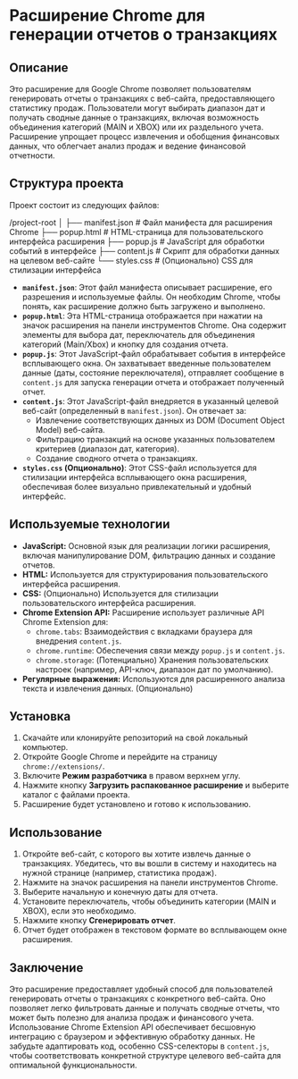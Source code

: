 # Расширение Chrome для генерации отчетов о транзакциях

## Описание

Это расширение для Google Chrome позволяет пользователям генерировать отчеты о транзакциях с веб-сайта, предоставляющего статистику продаж. Пользователи могут выбирать диапазон дат и получать сводные данные о транзакциях, включая возможность объединения категорий (MAIN и XBOX) или их раздельного учета. Расширение упрощает процесс извлечения и обобщения финансовых данных, что облегчает анализ продаж и ведение финансовой отчетности.

## Структура проекта

Проект состоит из следующих файлов:


/project-root │ ├── manifest.json # Файл манифеста для расширения Chrome ├── popup.html # HTML-страница для пользовательского интерфейса расширения ├── popup.js # JavaScript для обработки событий в интерфейсе ├── content.js # Скрипт для обработки данных на целевом веб-сайте └── styles.css # (Опционально) CSS для стилизации интерфейса
*   **`manifest.json`**: Этот файл манифеста описывает расширение, его разрешения и используемые файлы. Он необходим Chrome, чтобы понять, как расширение должно быть загружено и выполнено.
*   **`popup.html`**: Эта HTML-страница отображается при нажатии на значок расширения на панели инструментов Chrome. Она содержит элементы для выбора дат, переключатель для объединения категорий (Main/Xbox) и кнопку для создания отчета.
*   **`popup.js`**: Этот JavaScript-файл обрабатывает события в интерфейсе всплывающего окна. Он захватывает введенные пользователем данные (даты, состояние переключателя), отправляет сообщение в `content.js` для запуска генерации отчета и отображает полученный отчет.
*   **`content.js`**: Этот JavaScript-файл внедряется в указанный целевой веб-сайт (определенный в `manifest.json`). Он отвечает за:
    *   Извлечение соответствующих данных из DOM (Document Object Model) веб-сайта.
    *   Фильтрацию транзакций на основе указанных пользователем критериев (диапазон дат, категория).
    *   Создание сводного отчета о транзакциях.
*   **`styles.css` (Опционально)**: Этот CSS-файл используется для стилизации интерфейса всплывающего окна расширения, обеспечивая более визуально привлекательный и удобный интерфейс.

## Используемые технологии

*   **JavaScript:** Основной язык для реализации логики расширения, включая манипулирование DOM, фильтрацию данных и создание отчетов.
*   **HTML:** Используется для структурирования пользовательского интерфейса расширения.
*   **CSS:** (Опционально) Используется для стилизации пользовательского интерфейса расширения.
*   **Chrome Extension API:** Расширение использует различные API Chrome Extension для:
    *   `chrome.tabs`: Взаимодействия с вкладками браузера для внедрения `content.js`.
    *   `chrome.runtime`: Обеспечения связи между `popup.js` и `content.js`.
    *   `chrome.storage`: (Потенциально) Хранения пользовательских настроек (например, API-ключ, диапазон дат по умолчанию).
*   **Регулярные выражения:** Используются для расширенного анализа текста и извлечения данных. (Опционально)

## Установка

1.  Скачайте или клонируйте репозиторий на свой локальный компьютер.
2.  Откройте Google Chrome и перейдите на страницу `chrome://extensions/`.
3.  Включите **Режим разработчика** в правом верхнем углу.
4.  Нажмите кнопку **Загрузить распакованное расширение** и выберите каталог с файлами проекта.
5.  Расширение будет установлено и готово к использованию.

## Использование

1.  Откройте веб-сайт, с которого вы хотите извлечь данные о транзакциях. Убедитесь, что вы вошли в систему и находитесь на нужной странице (например, статистика продаж).
2.  Нажмите на значок расширения на панели инструментов Chrome.
3.  Выберите начальную и конечную даты для отчета.
4.  Установите переключатель, чтобы объединить категории (MAIN и XBOX), если это необходимо.
5.  Нажмите кнопку **Сгенерировать отчет**.
6.  Отчет будет отображен в текстовом формате во всплывающем окне расширения.

## Заключение

Это расширение предоставляет удобный способ для пользователей генерировать отчеты о транзакциях с конкретного веб-сайта. Оно позволяет легко фильтровать данные и получать сводные отчеты, что может быть полезно для анализа продаж и финансового учета. Использование Chrome Extension API обеспечивает бесшовную интеграцию с браузером и эффективную обработку данных. Не забудьте адаптировать код, особенно CSS-селекторы в `content.js`, чтобы соответствовать конкретной структуре целевого веб-сайта для оптимальной функциональности.
